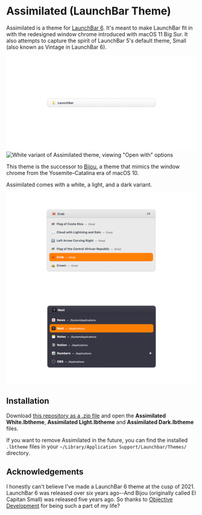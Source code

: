 # Assimilated (LaunchBar Theme)

Assimilated is a theme for [LaunchBar 6][lb]. It's meant to make LaunchBar fit
in with the redesigned window chrome introduced with macOS 11 Big Sur. It also
attempts to capture the spirit of LaunchBar 5's default theme, Small (also known
as Vintage in LaunchBar 6).

![White variant of Assimilated theme](./Images/white.png)
![White variant of Assimilated theme, viewing "Open with"
  options](./Images/white-open-with.png)

This theme is the successor to [Bijou][bi], a theme that mimics the window
chrome from the Yosemite–Catalina era of macOS 10.

Assimilated comes with a white, a light, and a dark variant.

![Light variant of Assimilated theme](./Images/light.png)
![Dark variant of Assimilated them](./Images/dark.png)

## Installation

Download [this repository as a .zip file][dl] and open the **Assimilated
White.lbtheme**, **Assimilated Light.lbtheme** and **Assimilated Dark.lbtheme**
files.

If you want to remove Assimilated in the future, you can find the installed
`.lbtheme` files in your `~/Library/Application Support/Launchbar/Themes/`
directory.

## Acknowledgements

I honestly can't believe I've made a LaunchBar 6 theme at the cusp of 2021.
LaunchBar 6 was released over six years ago--And Bijou (originally called El
Capitan Small) was released five years ago. So thanks to [Objective
Development][od] for being such a part of my life?

[bi]: https://github.com/benjaminwil/bijou
[dl]: https://github.com/benjaminwil/assimilated/archive/main.zip
[lb]: https://www.obdev.at/products/launchbar/index.html
[od]: https://www.obdev.at

